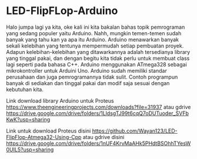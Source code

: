 # LED-FlipFLop-Arduino
Halo jumpa lagi ya kita, oke kali ini kita bakalan bahas topik pemrograman yang sedang populer yaitu Arduino. Nahh, mungkin temen-temen sudah banyak yang tahu kan ya apa itu Arduino. Arduino menawarkan banyak sekali kelebihan yang tentunya mempermudah setiap pembuatan proyek. Adapun kelebihan-kelebihan yang ditawarkannya adalah tersedianya library yang tinggal pakai, dan dengan begitu kita tidak perlu untuk membuat class lagi seperti pada bahasa C++.  Arduino menggunakan ATmega328 sebagai mikrokontroller untuk Arduini Uno. Arduino sudah memiliki standar perusahaan dan juga pemrogramannya tidak sulit. Contoh programpun banyak di sediakan dan tinggal pakai dan modif saja sesuai  dengan kebutuhan kita.

Link download library Arduino untuk Proteus https://www.theengineeringprojects.com/downloads?file=31937 atau gdrive https://drive.google.com/drive/folders/1LldsgTJ99t6cqQ7oDUTuoder_SVFbKwK?usp=sharing

Link untuk download Proteus disini https://github.com/Wayan123/LED-FlipFlop-Atmega32-Using-Cpp atau gdrive disini https://drive.google.com/drive/folders/1nUF4KrvMaAHk5PHdtBSOhhTYesW0UIL5?usp=sharing
